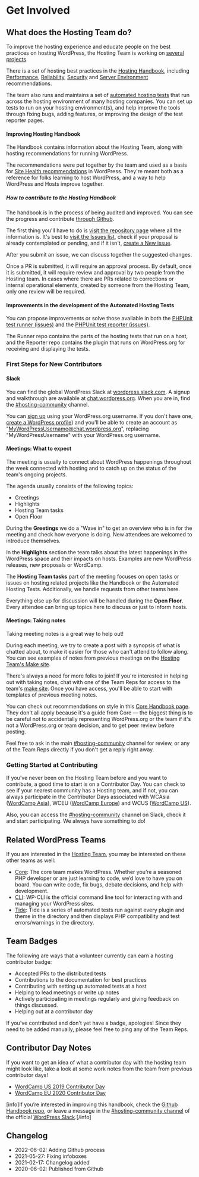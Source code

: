 # Get Involved

## What does the Hosting Team do?

To improve the hosting experience and educate people on the best practices on hosting WordPress, the Hosting Team is working on [several projects](https://make.wordpress.org/hosting/team-projects/).

There is a set of hosting best practices in the [Hosting Handbook](https://make.wordpress.org/hosting/handbook/), including [Performance](https://make.wordpress.org/hosting/handbook/handbook/performance/), [Reliability](https://make.wordpress.org/hosting/handbook/handbook/reliability/), [Security](https://make.wordpress.org/hosting/handbook/handbook/security/) and [Server Environment](https://make.wordpress.org/hosting/handbook/handbook/server-environment/) recommendations.

The team also runs and maintains a set of [automated hosting tests](https://make.wordpress.org/hosting/test-results/) that run across the hosting environment of many hosting companies. You can set up tests to run on your hosting environment(s), and help improve the tools through fixing bugs, adding features, or improving the design of the test reporter pages.

#### Improving Hosting Handbook

The Handbook contains information about the Hosting Team, along with hosting recommendations for running WordPress.

The recommendations were put together by the team and used as a basis for [Site Health recommendations](https://make.wordpress.org/support/handbook/appendix/troubleshooting-using-the-health-check/) in WordPress. They're meant both as a reference for folks learning to host WordPress, and a way to help WordPress and Hosts improve together.

##### How to contribute to the Hosting Handbook

The handbook is in the process of being audited and improved. You can see the progress and contribute [through Github](https://github.com/WordPress/hosting-handbook).

The first thing you'll have to do is [visit the repository page](https://github.com/WordPress/hosting-handbook) where all the information is. It's best to [visit the Issues list](https://github.com/WordPress/hosting-handbook/issues), check if your proposal is already contemplated or pending, and if it isn't, [create a New issue](https://github.com/WordPress/hosting-handbook/issues/new).

After you submit an issue, we can discuss together the suggested changes.

Once a PR is submitted, it will require an approval process. By default, once it is submitted, it will require review and approval by two people from the Hosting team. In cases where there are PRs related to corrections or internal operational elements, created by someone from the Hosting Team, only one review will be required.

#### Improvements in the development of the Automated Hosting Tests

You can propose improvements or solve those available in both the [PHPUnit test runner (issues)](https://github.com/WordPress/phpunit-test-runner/issues) and the [PHPUnit test reporter (issues)](https://github.com/WordPress/phpunit-test-reporter/issues).

The Runner repo contains the parts of the hosting tests that run on a host, and the Reporter repo contains the plugin that runs on WordPress.org for receiving and displaying the tests.

### First Steps for New Contributors

#### Slack

You can find the global WordPress Slack at [wordpress.slack.com](https://wordpress.slack.com/). A signup and walkthrough are available at [chat.wordpress.org](https://make.wordpress.org/chat/). When you are in, find the [#hosting-community](https://wordpress.slack.com/archives/hosting-community/) channel.

You can [sign up](https://wordpress.slack.com/signup) using your WordPress.org username. If you don't have one, [create a WordPress profile](https://login.wordpress.org/register)) and you'll be able to create an account as "MyWordPressUsername@chat.wordpress.org", replacing "MyWordPressUsername" with your WordPress.org username.

#### Meetings: What to expect

The meeting is usually to connect about WordPress happenings throughout the week connected with hosting and to catch up on the status of the team's ongoing projects.

The agenda usually consists of the following topics:

*   Greetings
*   Highlights
*   Hosting Team tasks
*   Open Floor

During the **Greetings** we do a "Wave in" to get an overview who is in for the meeting and check how everyone is doing. New attendees are welcomed to introduce themselves.

In the **Highlights** section the team talks about the latest happenings in the WordPress space and their impacts on hosts. Examples are new WordPress releases, new proposals or WordCamp.

The **Hosting Team tasks** part of the meeting focuses on open tasks or issues on hosting related projects like the Handbook or the Automated Hosting Tests. Additionally, we handle requests from other teams here.

Everything else up for discussion will be handled during the **Open Floor**. Every attendee can bring up topics here to discuss or just to inform hosts.

#### Meetings: Taking notes

Taking meeting notes is a great way to help out!

During each meeting, we try to create a post with a synopsis of what is chatted about, to make it easier for those who can't attend to follow along. You can see examples of notes from previous meetings on the [Hosting Team's Make site](https://make.wordpress.org/hosting/tag/weekly-hosting-chat/).

There's always a need for more folks to join! If you're interested in helping out with taking notes, chat with one of the Team Reps for access to the team's [make site](https://make.wordpress.org/hosting/wp-admin/). Once you have access, you'll be able to start with templates of previous meeting notes.

You can check out recommendations on style in this [Core Handbook page](https://make.wordpress.org/core/handbook/best-practices/post-comment-guidelines/). They don't all apply because it's a guide from Core — the biggest thing is to be careful not to accidentally representing WordPress.org or the team if it's not a WordPress.org or team decision, and to get peer review before posting.

Feel free to ask in the main [#hosting-community](https://wordpress.slack.com/archives/hosting-community/) channel for review, or any of the Team Reps directly if you don't get a reply right away.

### Getting Started at Contributing

If you've never been on the Hosting Team before and you want to contribute, a good time to start is on a Contributor Day. You can check to see if your nearest community has a Hosting team, and if not, you can always participate in the Contributor Days associated with WCAsia ([WordCamp Asia](https://asia.wordcamp.org/)), WCEU ([WordCamp Europe](https://europe.wordcamp.org/)) and WCUS ([WordCamp US](https://us.wordcamp.org/)).

Also, you can access the [#hosting-community](https://wordpress.slack.com/archives/hosting-community/) channel on Slack, check it and start participating. We always have something to do!

## Related WordPress Teams

If you are interested in the [Hosting Team](https://make.wordpress.org/hosting/), you may be interested on these other teams as well:

*   [Core](https://make.wordpress.org/core/): The core team makes WordPress. Whether you’re a seasoned PHP developer or are just learning to code, we’d love to have you on board. You can write code, fix bugs, debate decisions, and help with development.
*   [CLI](https://make.wordpress.org/cli/): WP-CLI is the official command line tool for interacting with and managing your WordPress sites.
*   [Tide](https://make.wordpress.org/tide/): Tide is a series of automated tests run against every plugin and theme in the directory and then displays PHP compatibility and test errors/warnings in the directory.

## Team Badges

The following are ways that a volunteer currently can earn a hosting contributor badge:

*   Accepted PRs to the distributed tests
*   Contributions to the documentation for best practices
*   Contributing with setting up automated tests at a host
*   Helping to lead meetings or write up notes
*   Actively participating in meetings regularly and giving feedback on things discussed.
*   Helping out at a contributor day

If you've contributed and don't yet have a badge, apologies! Since they need to be added manually, please feel free to ping any of the Team Reps.

## Contributor Day Notes

If you want to get an idea of what a contributor day with the hosting team might look like, take a look at some work notes from the team from previous contributor days!

*   [WordCamp US 2019 Contributor Day](https://docs.google.com/document/d/1Mb_7ZVslbD4L_cmXqBuiaeOPd8CF7v2D3c3iCN572QY/)
*   [WordCamp EU 2020 Contributor Day](https://docs.google.com/document/d/14BuRJRp7bS1dqj2Dezxawg9QMWOWrMmg1XXJPyLKOis/)

[info]If you’re interested in improving this handbook, check the [Github Handbook repo](https://github.com/WordPress/hosting-handbook/), or leave a message in the [#hosting-community channel](https://wordpress.slack.com/archives/hosting-community/) of the official [WordPress Slack](https://make.wordpress.org/chat/).[/info]

## Changelog

- 2022-06-02: Adding Github process
- 2021-05-27: Fixing infoboxes
- 2021-02-17: Changelog added
- 2020-06-02: Published from Github
